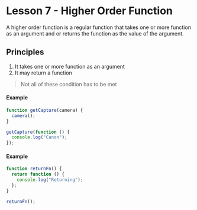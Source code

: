 # Lesson 7 - Higher Order Function

A higher order function is a regular function that takes one or more function as an argument and or returns the function as the value of the argument.

## Principles

1. It takes one or more function as an argument
2. It may return a function

> Not all of these condition has to be met

#### Example

```js
function getCapture(camera) {
  camera();
}

getCapture(function () {
  console.log("Canon");
});
```

#### Example

```js
function returnFn() {
  return function () {
    console.log("Returning");
  };
}

returnFn();
```
